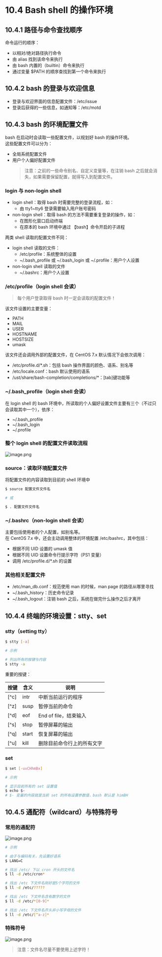 # 10.4 Bash shell 的操作环境

## 10.4.1 路径与命令查找顺序

命令运行的顺序：

- 以相对/绝对路径执行命令
- 由 alias 找到该命令来执行
- 由 bash 内置的（builtin）命令来执行
- 通过变量 $PATH 的顺序查找到第一个命令来执行

## 10.4.2 bash 的登录与欢迎信息

- 登录与欢迎界面的信息配置文件：/etc/issue
- 登录后获得的一些信息，如通知等：/etc/motd

## 10.4.3 bash 的环境配置文件

bash 在启动时会读取一些配置文件，以规划好 bash 的操作环境。<br />这些配置文件可以分为：

- 全局系统配置文件
- 用户个人偏好配置文件
  > 注意：之前的一些命令别名、自定义变量等，在注销 bash 之后就会消失，如果需要保留配置，就得写入到配置文件。

### login 与 non-login shell

- login shell：取得 bash 时需要完整的登录流程，如：
  - 由 tty1~tty6 登录需要输入用户账号密码
- non-login shell：取得 bash 的方法不需要重复登录的操作，如：
  - 在图形化窗口启动终端
  - 在原本的 bash 环境中通过 【bash】命令开启的子进程

两类 shell 读取的配置文件不同：

- login shell 读取的文件：
  - /etc/profile：系统整体的设置
  - ~/.bash_profile 或 ~/.bash_login 或 ~/.profile：用户个人设置
- non-login shell 读取的文件
  - ~/.bashrc：用户个人设置

### /etc/profile（login shell 会读）

> 每个用户登录取得 bash 时一定会读取的配置文件！

该文件设置的主要变量：

- PATH
- MAIL
- USER
- HOSTNAME
- HOSTSIZE
- umask

该文件还会调用外部的配置文件，在 CentOS 7.x 默认情况下会依次调用：

- /etc/profile.d/\*.sh：包括 bash 操作界面的颜色、语系、别名等
- /etc/locale.conf：bash 默认使用的语系
- /ust/share/bash-completion/completions/\*：[tab]键功能等

### ~/.bash_profile（login shell 会读）

在 login shell 的 bash 环境中，所读取的个人偏好设置文件主要有三个（不过只会读取其中一个），依序：

- ~/.bash_profile
- ~/.bash_login
- ~/.profile

### 整个 login shell 的配置文件读取流程

![image.png](https://cdn.nlark.com/yuque/0/2022/png/12735713/1665050104039-bd2201f3-297d-49c6-9d4c-3da6cb6b8fc8.png#clientId=u4debddeb-1aec-4&crop=0&crop=0&crop=1&crop=1&from=paste&height=153&id=u57816501&margin=%5Bobject%20Object%5D&name=image.png&originHeight=153&originWidth=606&originalType=binary&ratio=1&rotation=0&showTitle=true&size=13698&status=done&style=shadow&taskId=ue4f67b75-6589-4521-8fea-043f1662024&title=login%20shell%20%E7%9A%84%E9%85%8D%E7%BD%AE%E6%96%87%E4%BB%B6%E8%AF%BB%E5%8F%96%E6%B5%81%E7%A8%8B&width=606 'login shell 的配置文件读取流程')

### source：读取环境配置文件

将配置文件的内容读取到目前的 shell 环境中

```bash
$ source 配置文件文件名

# 或

$ . 配置文件文件名
```

### ~/.bashrc（non-login shell 会读）

主要包括使用者的个人配置，如别名等。<br />在 CentOS 7.x 中，还会主动调用整体的环境配置 /etc/bashrc，其中包括：

- 根据不同 UID 设置的 umask 值
- 根据不同 UID 设置命令行提示字符（PS1 变量）
- 调用 /etc/profile.d/\*.sh 的设置

### 其他相关配置文件

- /etc/man_db.conf：规范使用 man 的时候，man page 的路径从哪里寻找
- ~/.bash_history：历史命令记录
- ~/.bash_logout：注销 bash 之后，系统在做完什么操作之后才离开

## 10.4.4 终端的环境设置：stty、set

### stty（setting tty）

```bash
$ stty [-a]

# 示例

# 列出所有的按键与内容
$ stty -a
```

重要的按键：

| 按键 | 含义  | 说明                       |
| ---- | ----- | -------------------------- |
| [^c] | intr  | 中断当前运行的程序         |
| [^z] | susp  | 暂停当前的命令             |
| [^d] | eof   | End of file，结束输入      |
| [^s] | stop  | 暂停屏幕的输出             |
| [^q] | start | 恢复屏幕的输出             |
| [^u] | kill  | 删除目前命令行上的所有文字 |

### set

```bash
$ set [-uvCHhmBx]

# 示例

# 显示目前所有的 set 设置值
$ echo $-
# $- 变量的内容就是当前 set 的所有设置参数值，bash 默认是 himBH
```

## 10.4.5 通配符（wildcard）与特殊符号

### 常用的通配符

![image.png](https://cdn.nlark.com/yuque/0/2022/png/12735713/1665052519674-dcac6dcf-6710-49e8-a0cd-bdd0eeb2ba5f.png#clientId=u4debddeb-1aec-4&crop=0&crop=0&crop=1&crop=1&from=paste&height=319&id=u13fc9925&margin=%5Bobject%20Object%5D&name=image.png&originHeight=638&originWidth=2020&originalType=binary&ratio=1&rotation=0&showTitle=false&size=395872&status=done&style=shadow&taskId=u73286253-12ad-45b9-adc6-b4d8aaa78ab&title=&width=1010)

```bash
# 示例

# 由于与编码有关，先设置好语系
$ LANG=C

# 找出 /etc/ 下以 cron 开头的文件名
$ ll -d /etc/cron*

# 找出 /etc 下文件名刚好是5个字符的文件
$ ll -d /etc/?????

# 找出 /etc 下文件名含有数字的文件
$ ll -d /etc/*[0-9]*

# 找出 /etc 下文件名开头非小写字母的文件
$ ll -d /etc/[^a-z]*
```

### 特殊符号

![image.png](https://cdn.nlark.com/yuque/0/2022/png/12735713/1665053434736-16a41852-4b7f-4bc0-be27-8dcac3c7eb9b.png#clientId=u4debddeb-1aec-4&crop=0&crop=0&crop=1&crop=1&from=paste&height=700&id=u6d647ad3&margin=%5Bobject%20Object%5D&name=image.png&originHeight=1400&originWidth=2016&originalType=binary&ratio=1&rotation=0&showTitle=false&size=769381&status=done&style=shadow&taskId=u706d46c1-fe1b-4275-9b3b-13809048778&title=&width=1008)

> 注意：文件名尽量不要使用上述字符！
